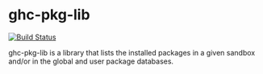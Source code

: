 ghc-pkg-lib
===========

[![Build Status](https://travis-ci.org/JPMoresmau/ghc-pkg-lib.svg?branch=master)](https://travis-ci.org/JPMoresmau/ghc-pkg-lib)

ghc-pkg-lib is a library that lists the installed packages in a given sandbox and/or in the global and user package databases.